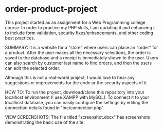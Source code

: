 # order-product-project
This project started as an assignment for a Web Programming college course. In order to practice my PHP skills, I am updating it and enhancing it to include form validation, security fixes/enhancements, and other coding best practices.

SUMMARY:
It is a website for a "store" where users can place an "order" for a product. After the user makes all the necessary selections, the order is saved to the database and a receipt is immediately shown to the user. Users can also search by customer last name to find orders, and then the users can edit the selected order.

Although this is not a real-world project, I would love to hear any suggestions or improvements for the code or the security aspects of it.

HOW TO:
To run the project, download/clone this repository into your localhost environment (I use XAMPP with MySQL). To connect it to your localhost database, you can easily configure the settings by editing the connection details found in "inc/connection.php". 

VIEW SCREENSHOTS:
The file titled "screenshot.docx" has screenshots demonstrating the basic use of the site.
